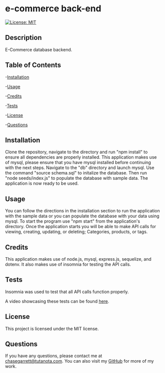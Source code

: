 # e-commerce back-end
[![License: MIT](https://img.shields.io/badge/License-MIT-yellow.svg)](https://opensource.org/licenses/MIT)

## Description
E-Commerce database backend.

## Table of Contents
-[Installation](#installation)

-[Usage](#usage)

-[Credits](#credits)

-[Tests](#tests)

-[License](#license)

-[Questions](#questions)

## Installation
Clone the repository, navigate to the directory and run "npm install" to ensure all dependencies are properly installed. This application makes use of mysql, please ensure that you have mysql installed before continuing with the next steps. Navigate to the "db" directory and launch mysql. Use the command "source schema.sql" to initalize the database. Then run "node seeds/index.js" to populate the database with sample data. The application is now ready to be used.

## Usage
You can follow the directions in the installation section to run the application with the sample data or you can populate the database with your data using mysql. To start the program use "npm start" from the application's directory. Once the application starts you will be able to make API calls for viewing, creating, updating, or deleting; Categories, products, or tags.

## Credits
This application makes use of node.js, mysql, express.js, sequelize, and dotenv. It also makes use of insomnia for testing the API calls.

## Tests
Insomnia was used to test that all API calls function properly.

A video showcasing these tests can be found [here](https://drive.google.com/file/d/1Oc-Ootmd-9wSkQiTmWgZADUhr1hGyp6M/view).

## License
This project is licensed under the MIT license.

## Questions
If you have any questions, please contact me at chasegarrett@tutanota.com. You can also visit my [GitHub](https://github.com/Chase-Garrett) for more of my work.